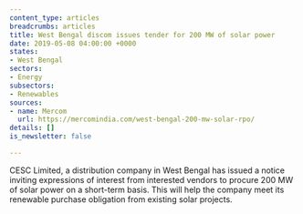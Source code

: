 ```yaml
---
content_type: articles
breadcrumbs: articles
title: West Bengal discom issues tender for 200 MW of solar power
date: 2019-05-08 04:00:00 +0000
states:
- West Bengal
sectors:
- Energy
subsectors:
- Renewables
sources:
- name: Mercom
  url: https://mercomindia.com/west-bengal-200-mw-solar-rpo/
details: []
is_newsletter: false

---
```

CESC Limited, a distribution company in West Bengal has issued a notice inviting expressions of interest from interested vendors to procure 200 MW of solar power on a short-term basis. This will help the company meet its renewable purchase obligation from existing solar projects.
